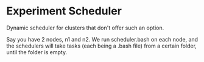 Experiment Scheduler
===

Dynamic scheduler for clusters that don't offer such an option.

Say you have 2 nodes, n1 and n2. We run scheduler.bash on each node, and the schedulers will take tasks (each being a .bash file) from a certain folder, until the folder is empty.
